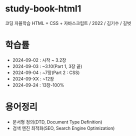 # study-book-html1

코딩 자율학습 HTML + CSS + 자바스크립트 / 2022 / 김기수 / 길벗

# 학습률

- 2024-09-02 : 시작 ~ 3.2장
- 2024-09-03 : ~3.10(Part 1, 3장 끝)
- 2024-09-04 : ~7장(Part 2 : CSS)
- 2024-09-XX : ~12장
- 2024-09-24 : 13장-100%

# 용어정리

- 문서형 정의(DTD, Document Type Definition)
- 검색 엔진 최적화(SEO, Search Engine Optimization)
